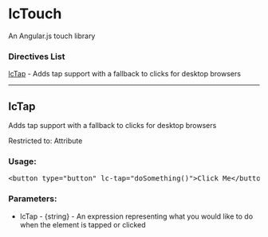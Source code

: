 lcTouch
===============

An Angular.js touch library

### Directives List
[lcTap](#lcTap) - Adds tap support with a fallback to clicks for desktop browsers

---------------

## lcTap

Adds tap support with a fallback to clicks for desktop browsers

Restricted to: Attribute

### Usage:

<pre>
&lt;button type="button" lc-tap="doSomething()">Click Me&lt;/button>
</pre>

### Parameters:

- lcTap - {string} - An expression representing what you would like to do when the element is tapped or clicked
